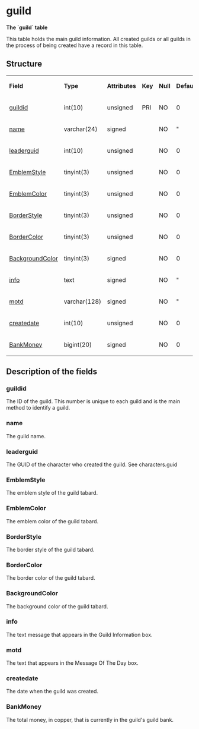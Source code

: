 # guild

**The \`guild\` table**

This table holds the main guild information. All created guilds or all guilds in the process of being created have a record in this table.

## Structure

<table>
<colgroup>
<col width="12%" />
<col width="12%" />
<col width="12%" />
<col width="12%" />
<col width="12%" />
<col width="12%" />
<col width="12%" />
<col width="12%" />
</colgroup>
<tbody>
<tr class="odd">
<td><p><strong>Field</strong></p></td>
<td><p><strong>Type</strong></p></td>
<td><p><strong>Attributes</strong></p></td>
<td><p><strong>Key</strong></p></td>
<td><p><strong>Null</strong></p></td>
<td><p><strong>Default</strong></p></td>
<td><p><strong>Extra</strong></p></td>
<td><p><strong>Comment</strong></p></td>
</tr>
<tr class="even">
<td><p><a href="#guildid">guildid</a></p></td>
<td><p>int(10)</p></td>
<td><p>unsigned</p></td>
<td><p>PRI</p></td>
<td><p>NO</p></td>
<td><p>0</p></td>
<td><p>Unique</p></td>
<td><p> </p></td>
</tr>
<tr class="odd">
<td><p><a href="#name">name</a></p></td>
<td><p>varchar(24)</p></td>
<td><p>signed</p></td>
<td><p> </p></td>
<td><p>NO</p></td>
<td><p>&quot;</p></td>
<td><p> </p></td>
<td><p> </p></td>
</tr>
<tr class="even">
<td><p><a href="#leaderguid">leaderguid</a></p></td>
<td><p>int(10)</p></td>
<td><p>unsigned</p></td>
<td><p> </p></td>
<td><p>NO</p></td>
<td><p>0</p></td>
<td><p> </p></td>
<td><p> </p></td>
</tr>
<tr class="odd">
<td><p><a href="#emblemstyle">EmblemStyle</a></p></td>
<td><p>tinyint(3)</p></td>
<td><p>unsigned</p></td>
<td><p> </p></td>
<td><p>NO</p></td>
<td><p>0</p></td>
<td><p> </p></td>
<td><p> </p></td>
</tr>
<tr class="even">
<td><p><a href="#emblemcolor">EmblemColor</a></p></td>
<td><p>tinyint(3)</p></td>
<td><p>unsigned</p></td>
<td><p> </p></td>
<td><p>NO</p></td>
<td><p>0</p></td>
<td><p> </p></td>
<td><p> </p></td>
</tr>
<tr class="odd">
<td><p><a href="#borderstyle">BorderStyle</a></p></td>
<td><p>tinyint(3)</p></td>
<td><p>unsigned</p></td>
<td><p> </p></td>
<td><p>NO</p></td>
<td><p>0</p></td>
<td><p> </p></td>
<td><p> </p></td>
</tr>
<tr class="even">
<td><p><a href="#bordercolor">BorderColor</a></p></td>
<td><p>tinyint(3)</p></td>
<td><p>unsigned</p></td>
<td><p> </p></td>
<td><p>NO</p></td>
<td><p>0</p></td>
<td><p> </p></td>
<td><p> </p></td>
</tr>
<tr class="odd">
<td><p><a href="#backgroundcolor">BackgroundColor</a></p></td>
<td><p>tinyint(3)</p></td>
<td><p>signed</p></td>
<td><p> </p></td>
<td><p>NO</p></td>
<td><p>0</p></td>
<td><p> </p></td>
<td><p> </p></td>
</tr>
<tr class="even">
<td><p><a href="#info">info</a></p></td>
<td><p>text</p></td>
<td><p>signed</p></td>
<td><p> </p></td>
<td><p>NO</p></td>
<td><p>&quot;</p></td>
<td><p> </p></td>
<td><p> </p></td>
</tr>
<tr class="odd">
<td><p><a href="#motd">motd</a></p></td>
<td><p>varchar(128)</p></td>
<td><p>signed</p></td>
<td><p> </p></td>
<td><p>NO</p></td>
<td><p>&quot;</p></td>
<td><p> </p></td>
<td><p> </p></td>
</tr>
<tr class="even">
<td><p><a href="#createdate">createdate</a></p></td>
<td><p>int(10)</p></td>
<td><p>unsigned</p></td>
<td><p> </p></td>
<td><p>NO</p></td>
<td><p>0</p></td>
<td><p> </p></td>
<td><p> </p></td>
</tr>
<tr class="odd">
<td><p><a href="#bankmoney">BankMoney</a></p></td>
<td><p>bigint(20)</p></td>
<td><p>signed</p></td>
<td><p> </p></td>
<td><p>NO</p></td>
<td><p>0</p></td>
<td><p> </p></td>
<td><p> </p></td>
</tr>
</tbody>
</table>

## Description of the fields

### guildid

The ID of the guild. This number is unique to each guild and is the main method to identify a guild.

### name

The guild name.

### leaderguid

The GUID of the character who created the guild. See characters.guid

### EmblemStyle

The emblem style of the guild tabard.

### EmblemColor

The emblem color of the guild tabard.

### BorderStyle

The border style of the guild tabard.

### BorderColor

The border color of the guild tabard.

### BackgroundColor

The background color of the guild tabard.

### info

The text message that appears in the Guild Information box.

### motd

The text that appears in the Message Of The Day box.

### createdate

The date when the guild was created.

### BankMoney

The total money, in copper, that is currently in the guild's guild bank.
